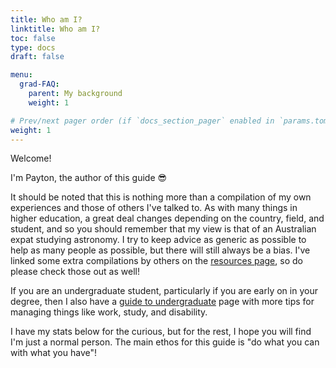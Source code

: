 ```yaml
---
title: Who am I?
linktitle: Who am I?
toc: false
type: docs
draft: false

menu:
  grad-FAQ:
    parent: My background
    weight: 1

# Prev/next pager order (if `docs_section_pager` enabled in `params.toml`)
weight: 1
---
```


Welcome!

I'm Payton, the author of this guide :sunglasses:

It should be noted that this is nothing more than a compilation of my own experiences and those of others I've talked to. As with many things in higher education, a great deal changes depending on the country, field, and student, and so you should remember that my view is that of an Australian expat studying astronomy. I try to keep advice as generic as possible to help as many people as possible, but there will still always be a bias. I've linked some extra compilations by others on the [resources page](rodman.netlify.app/resource/), so do please check those out as well!

If you are an undergraduate student, particularly if you are early on in your degree, then I also have a [guide to undergraduate](https://payton-rodman.netlify.app/resource/) page with more tips for managing things like work, study, and disability.

I have my stats below for the curious, but for the rest, I hope you will find I'm just a normal person. The main ethos for this guide is "do what you can with what you have"!

